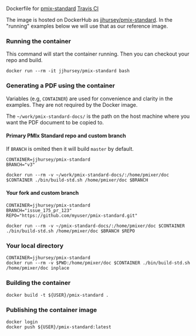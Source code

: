 Dockerfile for [pmix-standard](https://github.com/pmix/pmix-standard) [Travis CI](https://travis-ci.org/pmix/pmix-standard)

The image is hosted on DockerHub as [jjhursey/pmix-standard](https://hub.docker.com/r/jjhursey/pmix-standard). In the "running" examples below we will use that as our reference image.


### Running the container

This command will start the container running. Then you can checkout your repo and build.

```
docker run --rm -it jjhursey/pmix-standard bash
```

### Generating a PDF using the container

Variables (e.g, `CONTAINER`) are used for convenience and clarity in the examples. They are not required by the Docker image.

The `~/work/pmix-standard-docs/` is the path on the host machine where you want the PDF document to be copied to.

#### Primary PMIx Standard repo and custom branch

If `BRANCH` is omited then it will build `master` by default.

```
CONTAINER=jjhursey/pmix-standard
BRANCH="v3"

docker run --rm -v ~/work/pmix-standard-docs/:/home/pmixer/doc $CONTAINER ./bin/build-std.sh /home/pmixer/doc $BRANCH
```

#### Your fork and custom branch

```
CONTAINER=jjhursey/pmix-standard
BRANCH="issue_175_pr_123"
REPO="https://github.com/myuser/pmix-standard.git"

docker run --rm -v ~/pmix-standard-docs/:/home/pmixer/doc $CONTAINER ./bin/build-std.sh /home/pmixer/doc $BRANCH $REPO
```

### Your local directory

```
CONTAINER=jjhursey/pmix-standard
docker run --rm -v $PWD:/home/pmixer/doc $CONTAINER ./bin/build-std.sh /home/pmixer/doc inplace
```

### Building the container

```
docker build -t ${USER}/pmix-standard .
```

### Publishing the container image

```
docker login
docker push ${USER}/pmix-standard:latest
```
